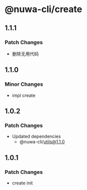 # @nuwa-cli/create

## 1.1.1

### Patch Changes

- 删除无用代码

## 1.1.0

### Minor Changes

- impl create

## 1.0.2

### Patch Changes

- Updated dependencies
  - @nuwa-cli/utils@1.1.0

## 1.0.1

### Patch Changes

- create init

